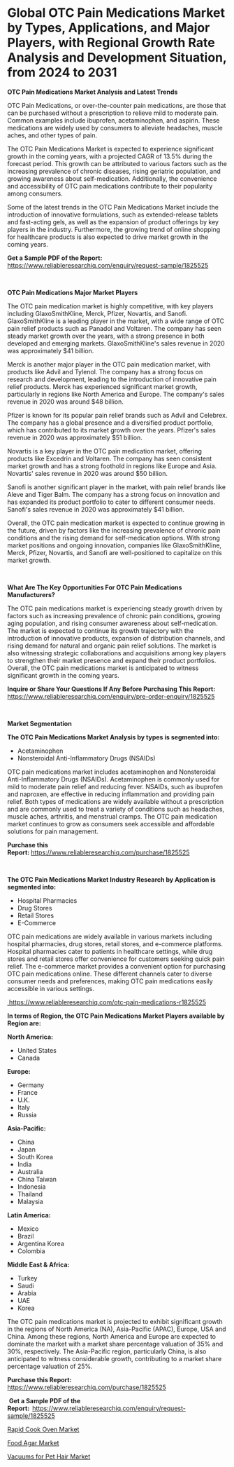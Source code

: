 <p><h1>Global OTC Pain Medications Market by Types, Applications, and Major Players, with Regional Growth Rate Analysis and Development Situation, from 2024 to 2031</h1></p><p><strong>OTC Pain Medications Market Analysis and Latest Trends</strong></p>
<p><p>OTC Pain Medications, or over-the-counter pain medications, are those that can be purchased without a prescription to relieve mild to moderate pain. Common examples include ibuprofen, acetaminophen, and aspirin. These medications are widely used by consumers to alleviate headaches, muscle aches, and other types of pain.</p><p>The OTC Pain Medications Market is expected to experience significant growth in the coming years, with a projected CAGR of 13.5% during the forecast period. This growth can be attributed to various factors such as the increasing prevalence of chronic diseases, rising geriatric population, and growing awareness about self-medication. Additionally, the convenience and accessibility of OTC pain medications contribute to their popularity among consumers.</p><p>Some of the latest trends in the OTC Pain Medications Market include the introduction of innovative formulations, such as extended-release tablets and fast-acting gels, as well as the expansion of product offerings by key players in the industry. Furthermore, the growing trend of online shopping for healthcare products is also expected to drive market growth in the coming years.</p></p>
<p><strong>Get a Sample PDF of the Report:&nbsp;</strong> <a href="https://www.reliableresearchiq.com/enquiry/request-sample/1825525">https://www.reliableresearchiq.com/enquiry/request-sample/1825525</a></p>
<p>&nbsp;</p>
<p><strong>OTC Pain Medications Major Market Players</strong></p>
<p><p>The OTC pain medication market is highly competitive, with key players including GlaxoSmithKline, Merck, Pfizer, Novartis, and Sanofi. GlaxoSmithKline is a leading player in the market, with a wide range of OTC pain relief products such as Panadol and Voltaren. The company has seen steady market growth over the years, with a strong presence in both developed and emerging markets. GlaxoSmithKline's sales revenue in 2020 was approximately $41 billion.</p><p>Merck is another major player in the OTC pain medication market, with products like Advil and Tylenol. The company has a strong focus on research and development, leading to the introduction of innovative pain relief products. Merck has experienced significant market growth, particularly in regions like North America and Europe. The company's sales revenue in 2020 was around $48 billion.</p><p>Pfizer is known for its popular pain relief brands such as Advil and Celebrex. The company has a global presence and a diversified product portfolio, which has contributed to its market growth over the years. Pfizer's sales revenue in 2020 was approximately $51 billion.</p><p>Novartis is a key player in the OTC pain medication market, offering products like Excedrin and Voltaren. The company has seen consistent market growth and has a strong foothold in regions like Europe and Asia. Novartis' sales revenue in 2020 was around $50 billion.</p><p>Sanofi is another significant player in the market, with pain relief brands like Aleve and Tiger Balm. The company has a strong focus on innovation and has expanded its product portfolio to cater to different consumer needs. Sanofi's sales revenue in 2020 was approximately $41 billion. </p><p>Overall, the OTC pain medication market is expected to continue growing in the future, driven by factors like the increasing prevalence of chronic pain conditions and the rising demand for self-medication options. With strong market positions and ongoing innovation, companies like GlaxoSmithKline, Merck, Pfizer, Novartis, and Sanofi are well-positioned to capitalize on this market growth.</p></p>
<p>&nbsp;</p>
<p><strong>What Are The Key Opportunities For OTC Pain Medications Manufacturers?</strong></p>
<p><p>The OTC pain medications market is experiencing steady growth driven by factors such as increasing prevalence of chronic pain conditions, growing aging population, and rising consumer awareness about self-medication. The market is expected to continue its growth trajectory with the introduction of innovative products, expansion of distribution channels, and rising demand for natural and organic pain relief solutions. The market is also witnessing strategic collaborations and acquisitions among key players to strengthen their market presence and expand their product portfolios. Overall, the OTC pain medications market is anticipated to witness significant growth in the coming years.</p></p>
<p><strong>Inquire or Share Your Questions If Any Before Purchasing This Report:</strong> <a href="https://www.reliableresearchiq.com/enquiry/pre-order-enquiry/1825525">https://www.reliableresearchiq.com/enquiry/pre-order-enquiry/1825525</a></p>
<p>&nbsp;</p>
<p><strong>Market Segmentation</strong></p>
<p><strong>The OTC Pain Medications Market Analysis by types is segmented into:</strong></p>
<p><ul><li>Acetaminophen</li><li>Nonsteroidal Anti-Inflammatory Drugs (NSAIDs)</li></ul></p>
<p><p>OTC pain medications market includes acetaminophen and Nonsteroidal Anti-Inflammatory Drugs (NSAIDs). Acetaminophen is commonly used for mild to moderate pain relief and reducing fever. NSAIDs, such as ibuprofen and naproxen, are effective in reducing inflammation and providing pain relief. Both types of medications are widely available without a prescription and are commonly used to treat a variety of conditions such as headaches, muscle aches, arthritis, and menstrual cramps. The OTC pain medication market continues to grow as consumers seek accessible and affordable solutions for pain management.</p></p>
<p><strong>Purchase this Report:&nbsp;</strong><a href="https://www.reliableresearchiq.com/purchase/1825525">https://www.reliableresearchiq.com/purchase/1825525</a></p>
<p>&nbsp;</p>
<p><strong>The OTC Pain Medications Market Industry Research by Application is segmented into:</strong></p>
<p><ul><li>Hospital Pharmacies</li><li>Drug Stores</li><li>Retail Stores</li><li>E-Commerce</li></ul></p>
<p><p>OTC pain medications are widely available in various markets including hospital pharmacies, drug stores, retail stores, and e-commerce platforms. Hospital pharmacies cater to patients in healthcare settings, while drug stores and retail stores offer convenience for customers seeking quick pain relief. The e-commerce market provides a convenient option for purchasing OTC pain medications online. These different channels cater to diverse consumer needs and preferences, making OTC pain medications easily accessible in various settings.</p></p>
<p><a href="https://www.reliableresearchiq.com/otc-pain-medications-r1825525">&nbsp;https://www.reliableresearchiq.com/otc-pain-medications-r1825525</a></p>
<p><strong>In terms of Region, the OTC Pain Medications Market Players available by Region are:</strong></p>
<p>
    <p> <strong> North America: </strong>
        <ul>
            <li>United States</li>
            <li>Canada</li>
        </ul>
        </p> 
    <p> <strong> Europe: </strong>
        <ul>
            <li>Germany</li>
            <li>France</li>
            <li>U.K.</li>
            <li>Italy</li>
            <li>Russia</li>
        </ul>
        </p> 
    <p> <strong> Asia-Pacific: </strong>
        <ul>
            <li>China</li>
            <li>Japan</li>
            <li>South Korea</li>
            <li>India</li>
            <li>Australia</li>
            <li>China Taiwan</li>
            <li>Indonesia</li>
            <li>Thailand</li>
            <li>Malaysia</li>
        </ul>
        </p> 
    <p> <strong> Latin America: </strong>
        <ul>
            <li>Mexico</li>
            <li>Brazil</li>
            <li>Argentina Korea</li>
            <li>Colombia</li>
        </ul>
        </p> 
    <p> <strong> Middle East & Africa: </strong>
        <ul>
            <li>Turkey</li>
            <li>Saudi</li>
            <li>Arabia</li>
            <li>UAE</li>
            <li>Korea</li>
        </ul>
    </p>
    </p>
<p><p>The OTC pain medications market is projected to exhibit significant growth in the regions of North America (NA), Asia-Pacific (APAC), Europe, USA and China. Among these regions, North America and Europe are expected to dominate the market with a market share percentage valuation of 35% and 30%, respectively. The Asia-Pacific region, particularly China, is also anticipated to witness considerable growth, contributing to a market share percentage valuation of 25%.</p></p>
<p><strong>Purchase this Report: </strong><a href="https://www.reliableresearchiq.com/purchase/1825525">https://www.reliableresearchiq.com/purchase/1825525</a></p>
<p>&nbsp;<strong>Get a Sample PDF of the Report:&nbsp;&nbsp;</strong><a href="https://www.reliableresearchiq.com/enquiry/request-sample/1825525">https://www.reliableresearchiq.com/enquiry/request-sample/1825525</a></p>
<p><strong></strong></p>
<p><p><a href="https://www.linkedin.com/pulse/rapid-cook-oven-market-size-growth-industry-analysis-segmentation-tk71c?trackingId=PhDFeqcJS1Od1oVyNwEXNA%3D%3D">Rapid Cook Oven Market</a></p><p><a href="https://www.linkedin.com/pulse/food-agar-market-global-share-ranking-overall-sales-5neqc?trackingId=aAyEgt8YRxq2E99FRf1XCQ%3D%3D">Food Agar Market</a></p><p><a href="https://medium.com/@welsonwiden94552/vacuums-for-pet-hair-market-size-share-trends-analysis-report-by-end-use-70828cbebe6b">Vacuums for Pet Hair Market</a></p></p>